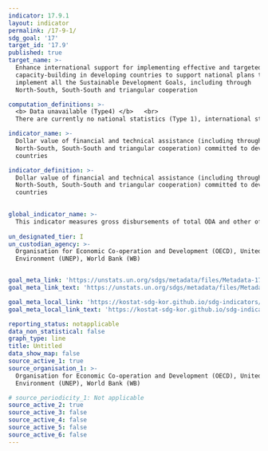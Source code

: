 ```yaml
---
indicator: 17.9.1
layout: indicator
permalink: /17-9-1/
sdg_goal: '17'
target_id: '17.9'
published: true
target_name: >-
  Enhance international support for implementing effective and targeted
  capacity-building in developing countries to support national plans to
  implement all the Sustainable Development Goals, including through
  North-South, South-South and triangular cooperation

computation_definitions: >-
  <b> Data unavailable (Type4) </b>   <br>
  There are currently no national statistics (Type 1), international statistics (Type 2), or alternative national statistics (Type 3) available. The Data of Type 1, type 2, or type 3 can be also included in case of temporary unavailability.

indicator_name: >-
  Dollar value of financial and technical assistance (including through
  North-South, South-South and triangular cooperation) committed to developing
  countries

indicator_definition: >-
  Dollar value of financial and technical assistance (including through
  North-South, South-South and triangular cooperation) committed to developing
  countries
  

global_indicator_name: >-
  This indicator measures gross disbursements of total ODA and other official flows (OOF) from all donors for capacity building and national planning in developing countries. 
  
un_designated_tier: I
un_custodian_agency: >-
  Organisation for Economic Co-operation and Development (OECD), United Nations
  Environment (UNEP), World Bank (WB)


goal_meta_link: 'https://unstats.un.org/sdgs/metadata/files/Metadata-17-09-01.pdf'
goal_meta_link_text: 'https://unstats.un.org/sdgs/metadata/files/Metadata-17-09-01.pdf'

goal_meta_local_link: 'https://kostat-sdg-kor.github.io/sdg-indicators/public/data/Metadata-17-09-01_ENG.pdf'
goal_meta_local_link_text: 'https://kostat-sdg-kor.github.io/sdg-indicators/public/data/Metadata-17-09-01_ENG.pdf'

reporting_status: notapplicable
data_non_statistical: false
graph_type: line
title: Untitled
data_show_map: false
source_active_1: true
source_organisation_1: >-
  Organisation for Economic Co-operation and Development (OECD), United Nations
  Environment (UNEP), World Bank (WB)

# source_periodicity_1: Not applicable
source_active_2: true
source_active_3: false
source_active_4: false
source_active_5: false
source_active_6: false
---
```

